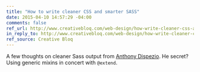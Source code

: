 ```yaml
---
title: "How to write cleaner CSS and smarter SASS"
date: 2015-04-10 14:57:29 -04:00
comments: false
ref_url: http://www.creativebloq.com/web-design/how-write-cleaner-css-and-smarter-sass-41514637
in_reply_to: http://www.creativebloq.com/web-design/how-write-cleaner-css-and-smarter-sass-41514637
ref_source: Creative Bloq
---
```


A few thoughts on cleaner Sass output from [Anthony Dispezio](http://twitter.com/@adispezio). He secret? Using generic mixins in concert with `@extend`.
